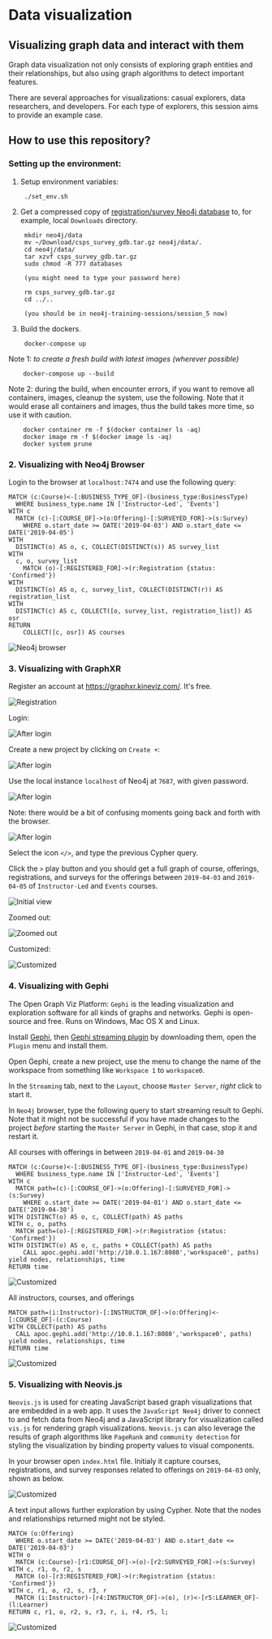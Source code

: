 # Data visualization

## Visualizing graph data and interact with them

Graph data visualization not only consists of exploring graph entities and their relationships, but also using graph algorithms to detect important features.

There are several approaches for visualizations: casual explorers, data researchers, and developers. For each type of explorers, this session aims to provide an example case.

## How to use this repository?

### Setting up the environment:

1. Setup environment variables:

        ./set_env.sh

2. Get a compressed copy of [registration/survey Neo4j database](https://drive.google.com/open?id=1r4mc6piO86ELTtRFZP-c8a5qpac4LTU3) to, for example, local `Downloads` directory.

        mkdir neo4j/data
        mv ~/Download/csps_survey_gdb.tar.gz neo4j/data/.
        cd neo4j/data/
        tar xzvf csps_survey_gdb.tar.gz
        sudo chmod -R 777 databases

        (you might need to type your password here)

        rm csps_survey_gdb.tar.gz
        cd ../..

        (you should be in neo4j-training-sessions/session_5 now)

3. Build the dockers.

        docker-compose up

  Note 1: *to create a fresh build with latest images (wherever possible)*

        docker-compose up --build

  Note 2: during the build, when encounter errors, if you want to remove all containers, images, cleanup the system, use the following. Note that it would erase all containers and images, thus the build takes more time, so use it with caution.

        docker container rm -f $(docker container ls -aq)
        docker image rm -f $(docker image ls -aq)
        docker system prune

### 2. Visualizing with Neo4j Browser

Login to the browser at `localhost:7474` and use the following query:

    MATCH (c:Course)<-[:BUSINESS_TYPE_OF]-(business_type:BusinessType)
      WHERE business_type.name IN ['Instructor-Led', 'Events']
    WITH c
      MATCH (c)-[:COURSE_OF]->(o:Offering)-[:SURVEYED_FOR]->(s:Survey)
        WHERE o.start_date >= DATE('2019-04-03') AND o.start_date <= DATE('2019-04-05')
    WITH
      DISTINCT(o) AS o, c, COLLECT(DISTINCT(s)) AS survey_list
    WITH
      c, o, survey_list
        MATCH (o)-[:REGISTERED_FOR]->(r:Registration {status: 'Confirmed'})
    WITH
      DISTINCT(o) AS o, c, survey_list, COLLECT(DISTINCT(r)) AS registration_list
    WITH
      DISTINCT(c) AS c, COLLECT([o, survey_list, registration_list]) AS osr
    RETURN
        COLLECT([c, osr]) AS courses

  ![Neo4j browser](images/offerings.png)

### 3. Visualizing with GraphXR

Register an account at https://graphxr.kineviz.com/. It's free.

  ![Registration](images/graphxr-registration.png)

Login:

  ![After login](images/graphxr-login.png)

Create a new project by clicking on `Create +`:

  ![After login](images/graphxr-project.png)

Use the local instance `localhost` of Neo4j at `7687`, with given password.

  ![After login](images/graphxr-project-filled.png)

Note: there would be a bit of confusing moments going back and forth with the browser.

  ![After login](images/graphxr-project-ready.png)

Select the icon `</>`, and type the previous Cypher query.

Click the `>` play button and you should get a full graph of course, offerings, registrations, and surveys for the offerings between `2019-04-03` and `2019-04-05` of `Instructor-Led` and `Events` courses.

  ![Initial view](images/graphxr-initial-view.png)

Zoomed out:

  ![Zoomed out](images/graphxr-zoomed-in.png)

Customized:

  ![Customized](images/graphxr-customized.png)

### 4. Visualizing with Gephi

The Open Graph Viz Platform: `Gephi` is the leading visualization and exploration software for all kinds of graphs and networks. Gephi is open-source and free. Runs on Windows, Mac OS X and Linux.

Install [Gephi](https://gephi.org), then [Gephi streaming plugin](https://gephi.org/plugins/#/browse/search/streaming) by downloading them, open the `Plugin` menu and install them.

Open Gephi, create a new project, use the menu to change the name of the workspace from something like `Workspace 1` to `workspace0`.

In the `Streaming` tab, next to the `Layout`, choose `Master Server`, *right* click to start it.

In `Neo4j` browser, type the following query to start streaming result to Gephi. Note that it might not be successful if you have made changes to the project *before* starting the `Master Server` in Gephi, in that case, stop it and restart it.

All courses with offerings in between `2019-04-01` and `2019-04-30`

    MATCH (c:Course)<-[:BUSINESS_TYPE_OF]-(business_type:BusinessType)
      WHERE business_type.name IN ['Instructor-Led', 'Events']
    WITH c
      MATCH path=(c)-[:COURSE_OF]->(o:Offering)-[:SURVEYED_FOR]->(s:Survey)
        WHERE o.start_date >= DATE('2019-04-01') AND o.start_date <= DATE('2019-04-30')
    WITH DISTINCT(o) AS o, c, COLLECT(path) AS paths
    WITH c, o, paths
      MATCH path=(o)-[:REGISTERED_FOR]->(r:Registration {status: 'Confirmed'})
    WITH DISTINCT(o) AS o, c, paths + COLLECT(path) AS paths
    	CALL apoc.gephi.add('http://10.0.1.167:8080','workspace0', paths) yield nodes, relationships, time
    RETURN time

  ![Customized](images/gephi-april-courses.png)

All instructors, courses, and offerings

    MATCH path=(i:Instructor)-[:INSTRUCTOR_OF]->(o:Offering)<-[:COURSE_OF]-(c:Course)
    WITH COLLECT(path) AS paths
      CALL apoc.gephi.add('http://10.0.1.167:8080','workspace0', paths) yield nodes, relationships, time
    RETURN time

  ![Customized](images/gephi-instructor-courses.png)


### 5. Visualizing with Neovis.js

`Neovis.js` is used for creating JavaScript based graph visualizations that are embedded in a web app. It uses the `JavaScript Neo4j` driver to connect to and fetch data from Neo4j and a JavaScript library for visualization called `vis.js` for rendering graph visualizations. `Neovis.js` can also leverage the results of graph algorithms like `PageRank` and `community detection` for styling the visualization by binding property values to visual components.

In your browser open `index.html` file. Initialy it capture courses, registrations, and survey responses related to offerings on `2019-04-03` only, shown as below.

  ![Customized](images/neovis.png)

A text input allows further exploration by using Cypher. Note that the nodes and relationships returned might not be styled.

    MATCH (o:Offering)
      WHERE o.start_date >= DATE('2019-04-03') AND o.start_date <= DATE('2019-04-03')
    WITH o
      MATCH (c:Course)-[r1:COURSE_OF]->(o)-[r2:SURVEYED_FOR]->(s:Survey)
    WITH c, r1, o, r2, s
      MATCH (o)-[r3:REGISTERED_FOR]->(r:Registration {status: 'Confirmed'})
    WITH c, r1, o, r2, s, r3, r
      MATCH (i:Instructor)-[r4:INSTRUCTOR_OF]->(o), (r)<-[r5:LEARNER_OF]-(l:Learner)
    RETURN c, r1, o, r2, s, r3, r, i, r4, r5, l;

  ![Customized](images/neovis-dynamic.png)
